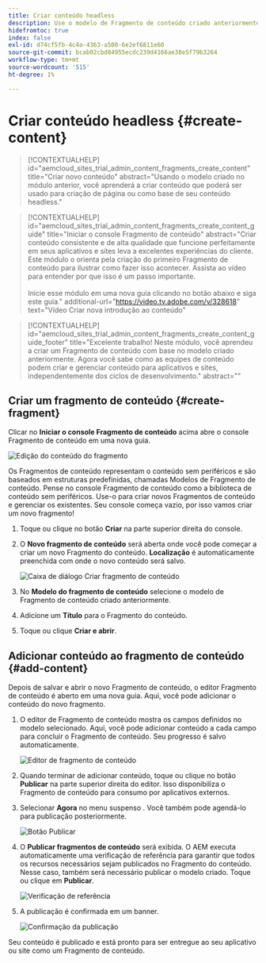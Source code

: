 ```yaml
---
title: Criar conteúdo headless
description: Use o modelo de Fragmento de conteúdo criado anteriormente para criar conteúdo que pode ser usado para a criação de página ou como a base para o seu conteúdo sem periféricos.
hidefromtoc: true
index: false
exl-id: d74cf5fb-4c4a-4363-a500-6e2ef6811e60
source-git-commit: bcab02cbd84955ecdc239d4166ae38e5f79b3264
workflow-type: tm+mt
source-wordcount: '515'
ht-degree: 1%

---
```



# Criar conteúdo headless {#create-content}

>[!CONTEXTUALHELP]
>id="aemcloud_sites_trial_admin_content_fragments_create_content"
>title="Criar novo conteúdo"
>abstract="Usando o modelo criado no módulo anterior, você aprenderá a criar conteúdo que poderá ser usado para criação de página ou como base de seu conteúdo headless."

>[!CONTEXTUALHELP]
>id="aemcloud_sites_trial_admin_content_fragments_create_content_guide"
>title="Iniciar o console Fragmento de conteúdo"
>abstract="Criar conteúdo consistente e de alta qualidade que funcione perfeitamente em seus aplicativos e sites leva a excelentes experiências do cliente. Este módulo o orienta pela criação do primeiro Fragmento de conteúdo para ilustrar como fazer isso acontecer. Assista ao vídeo para entender por que isso é um passo importante.<br><br>Inicie esse módulo em uma nova guia clicando no botão abaixo e siga este guia."
>additional-url="https://video.tv.adobe.com/v/328618" text="Vídeo Criar nova introdução ao conteúdo"

>[!CONTEXTUALHELP]
>id="aemcloud_sites_trial_admin_content_fragments_create_content_guide_footer"
>title="Excelente trabalho! Neste módulo, você aprendeu a criar um Fragmento de conteúdo com base no modelo criado anteriormente. Agora você sabe como as equipes de conteúdo podem criar e gerenciar conteúdo para aplicativos e sites, independentemente dos ciclos de desenvolvimento."
>abstract=""

## Criar um fragmento de conteúdo {#create-fragment}

Clicar no **Iniciar o console Fragmento de conteúdo** acima abre o console Fragmento de conteúdo em uma nova guia.

![Edição do conteúdo do fragmento](assets/create-content/content-fragment-console.png)

Os Fragmentos de conteúdo representam o conteúdo sem periféricos e são baseados em estruturas predefinidas, chamadas Modelos de Fragmento de conteúdo. Pense no console Fragmento de conteúdo como a biblioteca de conteúdo sem periféricos. Use-o para criar novos Fragmentos de conteúdo e gerenciar os existentes. Seu console começa vazio, por isso vamos criar um novo fragmento!

1. Toque ou clique no botão **Criar** na parte superior direita do console.

1. O **Novo fragmento de conteúdo** será aberta onde você pode começar a criar um novo Fragmento do conteúdo. **Localização** é automaticamente preenchida com onde o novo conteúdo será salvo.

   ![Caixa de diálogo Criar fragmento de conteúdo](assets/create-content/create-content-fragment.png)

1. No **Modelo do fragmento de conteúdo** selecione o modelo de Fragmento de conteúdo criado anteriormente.

1. Adicione um **Título** para o Fragmento do conteúdo.

1. Toque ou clique **Criar e abrir**.

## Adicionar conteúdo ao fragmento de conteúdo {#add-content}

Depois de salvar e abrir o novo Fragmento de conteúdo, o editor Fragmento de conteúdo é aberto em uma nova guia. Aqui, você pode adicionar o conteúdo do novo fragmento.

1. O editor de Fragmento de conteúdo mostra os campos definidos no modelo selecionado. Aqui, você pode adicionar conteúdo a cada campo para concluir o Fragmento de conteúdo. Seu progresso é salvo automaticamente.

   ![Editor de fragmento de conteúdo](assets/create-content/content-fragment-editor.png)

1. Quando terminar de adicionar conteúdo, toque ou clique no botão **Publicar** na parte superior direita do editor. Isso disponibiliza o Fragmento de conteúdo para consumo por aplicativos externos.

1. Selecionar **Agora** no menu suspenso . Você também pode agendá-lo para publicação posteriormente.

   ![Botão Publicar](assets/create-content/publish.png)

1. O **Publicar fragmentos de conteúdo** será exibida. O AEM executa automaticamente uma verificação de referência para garantir que todos os recursos necessários sejam publicados no Fragmento do conteúdo. Nesse caso, também será necessário publicar o modelo criado. Toque ou clique em **Publicar**.

   ![Verificação de referência](assets/create-content/references.png)

1. A publicação é confirmada em um banner.

   ![Confirmação da publicação](assets/create-content/publish-confirm.png)

Seu conteúdo é publicado e está pronto para ser entregue ao seu aplicativo ou site como um Fragmento de conteúdo.
